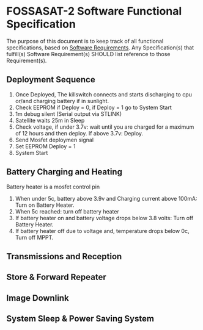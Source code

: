 # FOSSASAT-2 Software Functional Specification
The purpose of this document is to keep track of all functional specifications, based on [Software Requirements](https://github.com/FOSSASystems/FOSSASAT-2/blob/master/docs/Software%20Requirements.md). Any Specification(s) that fulfill(s) Software Requirement(s) SHOULD list reference to those Requirement(s).

## Deployment Sequence
1. Once Deployed, The killswitch connects and starts  discharging to cpu or/and charging battery if in sunlight.
2. Check EEPROM if Deploy = 0, if Deploy = 1 go to System Start
3. 1m debug silent (Serial output via STLINK)
4. Satellite waits 25m in Sleep 
5. Check voltage, if under 3.7v: wait until you are charged for a maximum of 12 hours and then deploy. If above 3.7v: Deploy.
5. Send Mosfet deploymen signal 
7. Set EEPROM Deploy = 1
8. System Start

## Battery Charging and Heating
Battery heater is a mosfet control pin

1. When under 5c, battery above 3.9v and Charging current above 100mA: Turn on Battery Heater.
2. When 5c reached: turn off battery heater
3. If battery heater on and battery voltage drops below 3.8 volts: Turn off Battery Heater.
4. If battery heater off due to voltage and, temperature drops below 0c, Turn off MPPT.

## Transmissions and Reception 


## Store & Forward Repeater


## Image Downlink


## System Sleep & Power Saving System


